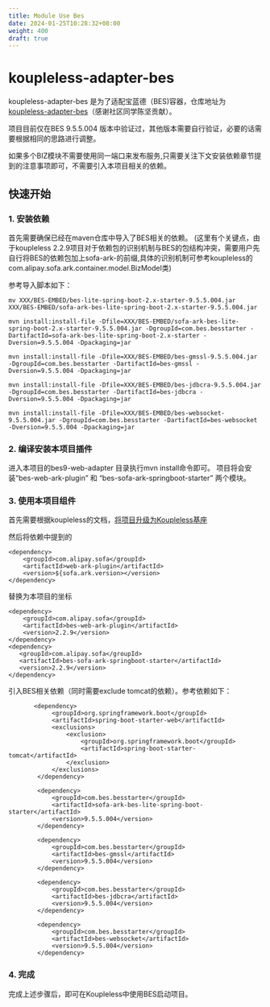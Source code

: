```yaml
---
title: Module Use Bes
date: 2024-01-25T10:28:32+08:00
weight: 400
draft: true
---
```


# koupleless-adapter-bes
koupleless-adapter-bes 是为了适配宝蓝德（BES)容器，仓库地址为 [koupleless-adapter-bes](https://github.com/chenjian6824/koupleless-adapter-bes)（感谢社区同学陈坚贡献）。

项目目前仅在BES 9.5.5.004 版本中验证过，其他版本需要自行验证，必要的话需要根据相同的思路进行调整。

如果多个BIZ模块不需要使用同一端口来发布服务,只需要关注下文安装依赖章节提到的注意事项即可，不需要引入本项目相关的依赖。

## 快速开始
### 1. 安装依赖
首先需要确保已经在maven仓库中导入了BES相关的依赖。
(这里有个关键点，由于koupleless 2.2.9项目对于依赖包的识别机制与BES的包结构冲突，需要用户先自行将BES的依赖包加上sofa-ark-的前缀,具体的识别机制可参考koupleless的com.alipay.sofa.ark.container.model.BizModel类)

参考导入脚本如下：
```shell
mv XXX/BES-EMBED/bes-lite-spring-boot-2.x-starter-9.5.5.004.jar XXX/BES-EMBED/sofa-ark-bes-lite-spring-boot-2.x-starter-9.5.5.004.jar

mvn install:install-file -Dfile=XXX/BES-EMBED/sofa-ark-bes-lite-spring-boot-2.x-starter-9.5.5.004.jar -DgroupId=com.bes.besstarter -DartifactId=sofa-ark-bes-lite-spring-boot-2.x-starter -Dversion=9.5.5.004 -Dpackaging=jar

mvn install:install-file -Dfile=XXX/BES-EMBED/bes-gmssl-9.5.5.004.jar -DgroupId=com.bes.besstarter -DartifactId=bes-gmssl -Dversion=9.5.5.004 -Dpackaging=jar

mvn install:install-file -Dfile=XXX/BES-EMBED/bes-jdbcra-9.5.5.004.jar -DgroupId=com.bes.besstarter -DartifactId=bes-jdbcra -Dversion=9.5.5.004 -Dpackaging=jar

mvn install:install-file -Dfile=XXX/BES-EMBED/bes-websocket-9.5.5.004.jar -DgroupId=com.bes.besstarter -DartifactId=bes-websocket -Dversion=9.5.5.004 -Dpackaging=jar
```
### 2. 编译安装本项目插件
进入本项目的bes9-web-adapter 目录执行mvn install命令即可。
项目将会安装“bes-web-ark-plugin” 和 “bes-sofa-ark-springboot-starter” 两个模块。

### 3. 使用本项目组件
首先需要根据koupleless的文档，[将项目升级为Koupleless基座](https://koupleless.io/docs/tutorials/base-create/springboot-and-sofaboot/)

然后将依赖中提到的
```
<dependency>
    <groupId>com.alipay.sofa</groupId>
    <artifactId>web-ark-plugin</artifactId>
    <version>${sofa.ark.version></version>
</dependency>
```
替换为本项目的坐标
```
<dependency>
    <groupId>com.alipay.sofa</groupId>
    <artifactId>bes-web-ark-plugin</artifactId>
    <version>2.2.9</version>
</dependency>
<dependency>
   <groupId>com.alipay.sofa</groupId>
   <artifactId>bes-sofa-ark-springboot-starter</artifactId>
   <version>2.2.9</version>
</dependency>
```

引入BES相关依赖（同时需要exclude tomcat的依赖）。参考依赖如下：
```angular2html
       <dependency>
            <groupId>org.springframework.boot</groupId>
            <artifactId>spring-boot-starter-web</artifactId>
            <exclusions>
                <exclusion>
                    <groupId>org.springframework.boot</groupId>
                    <artifactId>spring-boot-starter-tomcat</artifactId>
                </exclusion>
            </exclusions>
        </dependency>

        <dependency>
            <groupId>com.bes.besstarter</groupId>
            <artifactId>sofa-ark-bes-lite-spring-boot-starter</artifactId>
            <version>9.5.5.004</version>
        </dependency>

        <dependency>
            <groupId>com.bes.besstarter</groupId>
            <artifactId>bes-gmssl</artifactId>
            <version>9.5.5.004</version>
        </dependency>

        <dependency>
            <groupId>com.bes.besstarter</groupId>
            <artifactId>bes-jdbcra</artifactId>
            <version>9.5.5.004</version>
        </dependency>

        <dependency>
            <groupId>com.bes.besstarter</groupId>
            <artifactId>bes-websocket</artifactId>
            <version>9.5.5.004</version>
        </dependency>
```

### 4. 完成
完成上述步骤后，即可在Koupleless中使用BES启动项目。
